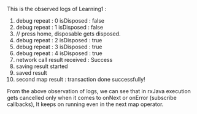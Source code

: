 This is the observed logs of Learning1 :

1. debug repeat : 0 isDisposed : false
2. debug repeat : 1 isDisposed : false
3. // press home, disposable gets disposed.
4. debug repeat : 2 isDisposed : true
5. debug repeat : 3 isDisposed : true
6. debug repeat : 4 isDisposed : true
7. network call result received : Success
8. saving result started
9. saved result
10. second map result : transaction done successfully!

From the above observation of logs, we can see that in rxJava execution gets cancelled only when it
comes to onNext or onError (subscribe callbacks), It keeps on running even in the next map operator.